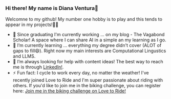 ### Hi there! My name is Diana Ventura👋

Welcomne to my github! My number one hobby is to play and this tends to appear in my projects!🌸✨

- 🔭 Since graduating I'm currently working ... on my blog - The Vagabond Scholar! A space where I can share AI in a simple an my learning as I go.
- 🌱 I’m currently learning ... everything my degree didn't cover (ALOT of gaps to fill😄). Right now my main interests are Computational Lingustics and LLMS.
- 🤔 I’m always looking for help with content ideas! The best way to reach me is through [LinkedIn!](https://www.linkedin.com/in/diana-ventura-v/).
- ⚡ Fun fact: I cycle to work every day, no matter the weather! I've recently joined Love to Ride and I'm super passionate about riding with others. If you'd like to join me in the biking challenge, you can register here: [Join me in the biking challenge on Love to Ride!](https://www.lovetoride.net/abz?ic=eab04e9a&locale=en-GB)

<!--
**dianaventura/dianaventura** is a ✨ _special_ ✨ repository because its `README.md` (this file) appears on your GitHub profile.

Here are some ideas to get you started:

- 🔭 I’m currently working on ...
- 🌱 I’m currently learning ...
- 👯 I’m looking to collaborate on ...
- 🤔 I’m looking for help with ...
- 💬 Ask me about ...
- 📫 How to reach me: ...
- 😄 Pronouns: ...
- ⚡ Fun fact: ...
-->
